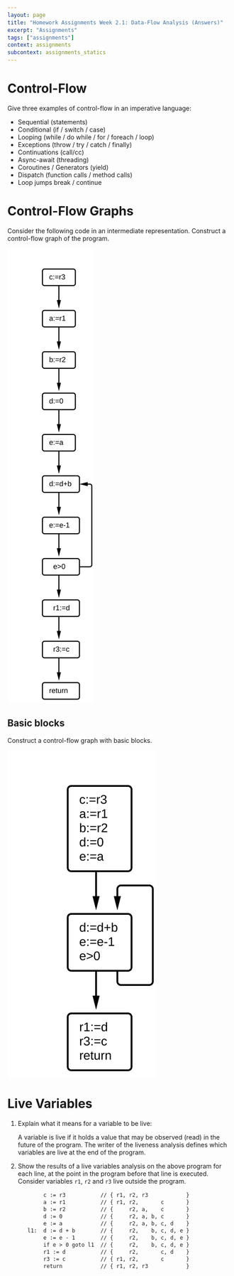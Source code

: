 ```yaml
---
layout: page
title: "Homework Assignments Week 2.1: Data-Flow Analysis (Answers)"
excerpt: "Assignments"
tags: ["assignments"]
context: assignments
subcontext: assignments_statics
---
```


# Control-Flow

Give three examples of control-flow in an imperative language:

- Sequential (statements)
- Conditional (if / switch / case)
- Looping (while / do while / for / foreach / loop)
- Exceptions (throw / try / catch / finally)
- Continuations (call/cc)
- Async-await (threading)
- Coroutines / Generators (yield)
- Dispatch (function calls / method calls)
- Loop jumps	break / continue

# Control-Flow Graphs

Consider the following code in an intermediate representation. Construct a control-flow graph of the program. 

   ![Control-Flow Graph](figures/cfg.svg)

## Basic blocks

Construct a control-flow graph with basic blocks. 

   ![Control-Flow Graph](figures/cfg-bb.svg)

# Live Variables

1. Explain what it means for a variable to be live:

   A variable is live if it holds a value that may be observed (read) in the future of the program. The writer of the liveness analysis defines which variables are live at the end of the program. 

2. Show the results of a live variables analysis on the above program for each line, at the point in the program before that line is executed. Consider variables `r1`, `r2` and `r3` live outside the program. 

               c := r3           // { r1, r2, r3            }
               a := r1           // { r1, r2,       c       }
               b := r2           // {     r2, a,    c       }
               d := 0            // {     r2, a, b, c       }
               e := a            // {     r2, a, b, c, d    }
          l1:  d := d + b        // {     r2,    b, c, d, e }
               e := e - 1        // {     r2,    b, c, d, e }
               if e > 0 goto l1  // {     r2,    b, c, d, e }
               r1 := d           // {     r2,       c, d    }
               r3 := c           // { r1, r2,       c       }
               return            // { r1, r2, r3            }
